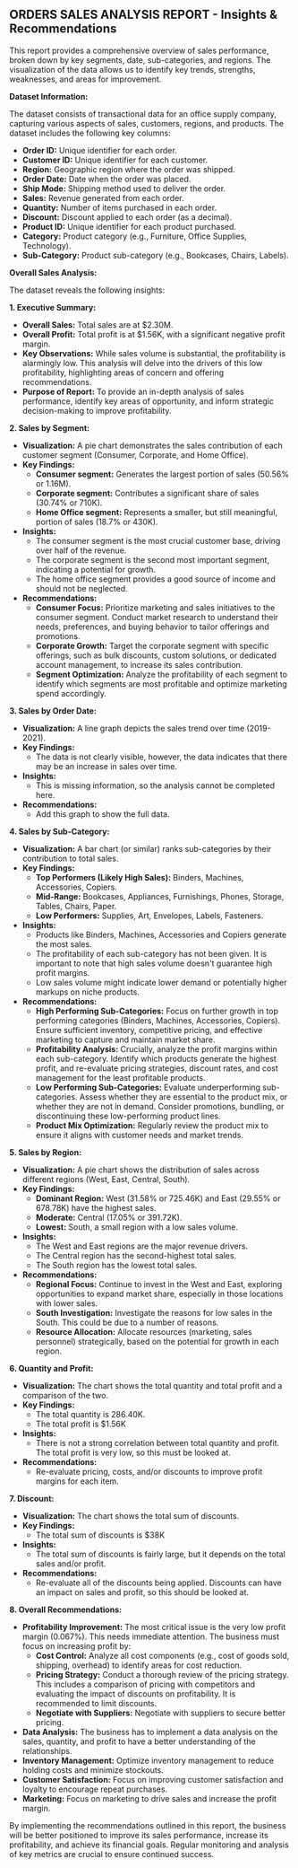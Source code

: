 ## ORDERS SALES ANALYSIS REPORT - Insights & Recommendations

This report provides a comprehensive overview of sales performance, broken down by key segments, date, sub-categories, and regions.  The visualization of the data allows us to identify key trends, strengths, weaknesses, and areas for improvement.

**Dataset Information:**

The dataset consists of transactional data for an office supply company, capturing various aspects of sales, customers, regions, and products. The dataset includes the following key columns:

*   **Order ID:** Unique identifier for each order.
*   **Customer ID:** Unique identifier for each customer.
*   **Region:** Geographic region where the order was shipped.
*   **Order Date:** Date when the order was placed.
*   **Ship Mode:** Shipping method used to deliver the order.
*   **Sales:** Revenue generated from each order.
*   **Quantity:** Number of items purchased in each order.
*   **Discount:** Discount applied to each order (as a decimal).
*   **Product ID:** Unique identifier for each product purchased.
*   **Category:** Product category (e.g., Furniture, Office Supplies, Technology).
*   **Sub-Category:** Product sub-category (e.g., Bookcases, Chairs, Labels).

**Overall Sales Analysis:**

The dataset reveals the following insights:

**1. Executive Summary:**

*   **Overall Sales:** Total sales are at \$2.30M.
*   **Overall Profit:** Total profit is at \$1.56K, with a significant negative profit margin.
*   **Key Observations:** While sales volume is substantial, the profitability is alarmingly low. This analysis will delve into the drivers of this low profitability, highlighting areas of concern and offering recommendations.
*   **Purpose of Report:** To provide an in-depth analysis of sales performance, identify key areas of opportunity, and inform strategic decision-making to improve profitability.

**2. Sales by Segment:**

*   **Visualization:** A pie chart demonstrates the sales contribution of each customer segment (Consumer, Corporate, and Home Office).
*   **Key Findings:**
    *   **Consumer segment:** Generates the largest portion of sales (50.56% or 1.16M).
    *   **Corporate segment:** Contributes a significant share of sales (30.74% or 710K).
    *   **Home Office segment:** Represents a smaller, but still meaningful, portion of sales (18.7% or 430K).
*   **Insights:**
    *   The consumer segment is the most crucial customer base, driving over half of the revenue.
    *   The corporate segment is the second most important segment, indicating a potential for growth.
    *   The home office segment provides a good source of income and should not be neglected.
*   **Recommendations:**
    *   **Consumer Focus:** Prioritize marketing and sales initiatives to the consumer segment.  Conduct market research to understand their needs, preferences, and buying behavior to tailor offerings and promotions.
    *   **Corporate Growth:** Target the corporate segment with specific offerings, such as bulk discounts, custom solutions, or dedicated account management, to increase its sales contribution.
    *   **Segment Optimization:** Analyze the profitability of each segment to identify which segments are most profitable and optimize marketing spend accordingly.

**3. Sales by Order Date:**

*   **Visualization:** A line graph depicts the sales trend over time (2019-2021).
*   **Key Findings:**
    *   The data is not clearly visible, however, the data indicates that there may be an increase in sales over time.
*   **Insights:**
    *   This is missing information, so the analysis cannot be completed here.
*   **Recommendations:**
    *   Add this graph to show the full data.

**4. Sales by Sub-Category:**

*   **Visualization:** A bar chart (or similar) ranks sub-categories by their contribution to total sales.
*   **Key Findings:**
    *   **Top Performers (Likely High Sales):** Binders, Machines, Accessories, Copiers.
    *   **Mid-Range:** Bookcases, Appliances, Furnishings, Phones, Storage, Tables, Chairs, Paper.
    *   **Low Performers:** Supplies, Art, Envelopes, Labels, Fasteners.
*   **Insights:**
    *   Products like Binders, Machines, Accessories and Copiers generate the most sales.
    *   The profitability of each sub-category has not been given. It is important to note that high sales volume doesn't guarantee high profit margins.
    *   Low sales volume might indicate lower demand or potentially higher markups on niche products.
*   **Recommendations:**
    *   **High Performing Sub-Categories:** Focus on further growth in top performing categories (Binders, Machines, Accessories, Copiers). Ensure sufficient inventory, competitive pricing, and effective marketing to capture and maintain market share.
    *   **Profitability Analysis:** Crucially, analyze the profit margins within each sub-category. Identify which products generate the highest profit, and re-evaluate pricing strategies, discount rates, and cost management for the least profitable products.
    *   **Low Performing Sub-Categories:** Evaluate underperforming sub-categories. Assess whether they are essential to the product mix, or whether they are not in demand. Consider promotions, bundling, or discontinuing these low-performing product lines.
    *   **Product Mix Optimization:** Regularly review the product mix to ensure it aligns with customer needs and market trends.

**5. Sales by Region:**

*   **Visualization:** A pie chart shows the distribution of sales across different regions (West, East, Central, South).
*   **Key Findings:**
    *   **Dominant Region:** West (31.58% or 725.46K) and East (29.55% or 678.78K) have the highest sales.
    *   **Moderate:** Central (17.05% or 391.72K).
    *   **Lowest:** South, a small region with a low sales volume.
*   **Insights:**
    *   The West and East regions are the major revenue drivers.
    *   The Central region has the second-highest total sales.
    *   The South region has the lowest total sales.
*   **Recommendations:**
    *   **Regional Focus:** Continue to invest in the West and East, exploring opportunities to expand market share, especially in those locations with lower sales.
    *   **South Investigation:** Investigate the reasons for low sales in the South. This could be due to a number of reasons.
    *   **Resource Allocation:** Allocate resources (marketing, sales personnel) strategically, based on the potential for growth in each region.

**6. Quantity and Profit:**

*   **Visualization:** The chart shows the total quantity and total profit and a comparison of the two.
*   **Key Findings:**
    *   The total quantity is 286.40K.
    *   The total profit is \$1.56K
*   **Insights:**
    *   There is not a strong correlation between total quantity and profit. The total profit is very low, so this must be looked at.
*   **Recommendations:**
    *   Re-evaluate pricing, costs, and/or discounts to improve profit margins for each item.

**7. Discount:**

*   **Visualization:** The chart shows the total sum of discounts.
*   **Key Findings:**
    *   The total sum of discounts is \$38K
*   **Insights:**
    *   The total sum of discounts is fairly large, but it depends on the total sales and/or profit.
*   **Recommendations:**
    *   Re-evaluate all of the discounts being applied. Discounts can have an impact on sales and profit, so this should be looked at.

**8. Overall Recommendations:**

*   **Profitability Improvement:** The most critical issue is the very low profit margin (0.067%). This needs immediate attention. The business must focus on increasing profit by:
    *   **Cost Control:** Analyze all cost components (e.g., cost of goods sold, shipping, overhead) to identify areas for cost reduction.
    *   **Pricing Strategy:** Conduct a thorough review of the pricing strategy.  This includes a comparison of pricing with competitors and evaluating the impact of discounts on profitability. It is recommended to limit discounts.
    *   **Negotiate with Suppliers:** Negotiate with suppliers to secure better pricing.
*   **Data Analysis:** The business has to implement a data analysis on the sales, quantity, and profit to have a better understanding of the relationships.
*   **Inventory Management:** Optimize inventory management to reduce holding costs and minimize stockouts.
*   **Customer Satisfaction:** Focus on improving customer satisfaction and loyalty to encourage repeat purchases.
*   **Marketing:** Focus on marketing to drive sales and increase the profit margin.

By implementing the recommendations outlined in this report, the business will be better positioned to improve its sales performance, increase its profitability, and achieve its financial goals.  Regular monitoring and analysis of key metrics are crucial to ensure continued success.

